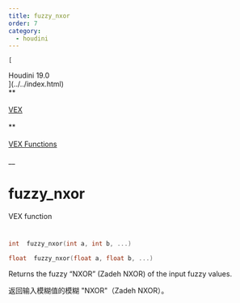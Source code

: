 ```yaml
---
title: fuzzy_nxor
order: 7
category:
  - houdini
---
```

    
    [  
Houdini 19.0  
](../../index.html)  
**  
[  
VEX  
](../index.html)  
**  
[  
VEX Functions  
](index.html)  
\_\_

# fuzzy_nxor

VEX function

#

```c
int  fuzzy_nxor(int a, int b, ...)
```

```c
float  fuzzy_nxor(float a, float b, ...)
```

Returns the fuzzy “NXOR” (Zadeh NXOR) of the input fuzzy values.

返回输入模糊值的模糊 "NXOR"（Zadeh NXOR）。
